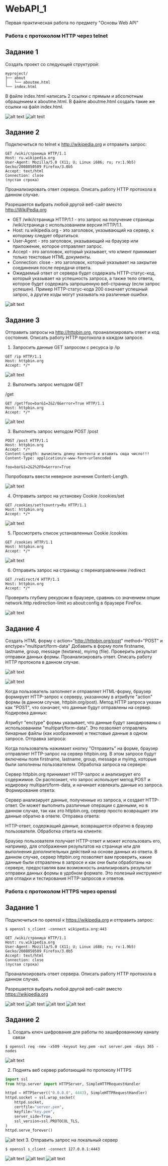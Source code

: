 # WebAPI_1
Первая практическая работа по предмету "Основы Web API"

### Работа с протоколом HTTP через telnet

## Задание 1


Создать проект со следующей структурой:
```
myproject/
├── about
│   └── aboutme.html
└── index.html
```
В файле index.html написать 2 ссылки с прямым и абсолютным обращением к aboutme.html. В файле aboutme.html создать такие же ссылки на файл index.html.

![alt text](https://raw.githubusercontent.com/Karmatsky/WebAPI_1/main/screenshots/1.1.png?token=GHSAT0AAAAAAB7TQR75ZT7TFATEUABATQB2ZJEAXIQ)
![alt text](https://raw.githubusercontent.com/Karmatsky/WebAPI_1/main/screenshots/1.2.png?token=GHSAT0AAAAAAB7TQR74O3ZTJ4M5IAGJF3YCZJEAVAA)


## Задание 2

Подключиться по telnet к http://wikipedia.org и отправить запрос:

```
GET /wiki/страница HTTP/1.1
Host: ru.wikipedia.org
User-Agent: Mozilla/5.0 (X11; U; Linux i686; ru; rv:1.9b5) Gecko/2008050509 Firefox/3.0b5
Accept: text/html
Connection: close
(пустая строка)
```

Проанализировать ответ сервера. Описать работу HTTP протокола в данном случае.

Разрешается выбрать любой другой веб-сайт вместо http://WikiPedia.org

* GET /wiki/страница HTTP/1.1 - это запрос на получение страницы /wiki/страница с использованием версии HTTP/1.1.
* Host: ru.wikipedia.org - это заголовок, указывающий на сервер, к которому следует обратиться.
* User-Agent - это заголовок, указывающий на браузер или приложение, которое отправляет запрос.
* Accept - это заголовок, который указывает, что клиент принимает только текстовые HTML документы.
* Connection: close - это заголовок, который указывает на закрытие соединения после передачи ответа.
* Ожидаемый ответ от сервера будет содержать HTTP-статус-код, который указывает на успешность запроса, а также тело ответа, которое будет содержать запрошенную веб-страницу (если запрос успешен). Пример HTTP-статус-кода 200 означает успешный запрос, а другие коды могут указывать на различные ошибки.

![alt text](https://raw.githubusercontent.com/Karmatsky/WebAPI_1/main/screenshots/2.png?token=GHSAT0AAAAAAB7TQR75JKDDYLIUL4JTDDSUZJEAX3A)
## Задание 3
Отправить запросы на http://httpbin.org, проанализировать ответ и код состояния. Описать работу HTTP протокола в каждом запросе.

1. Запросить данные GET запросом с ресурса ip
/ip
```
GET /ip HTTP/1.1
Host: httpbin.org
Accept: */*
```

![alt text](https://raw.githubusercontent.com/Karmatsky/WebAPI_1/main/screenshots/3.1.png?token=GHSAT0AAAAAAB7TQR75LO7EGXCLZGTXO4WIZJEAYEA)

2. Выполнить запрос методом GET

/get
```
GET /get?foo=bar&1=2&2/0&error=True HTTP/1.1
Host: httpbin.org
Accept: */*
```

![alt text](https://raw.githubusercontent.com/Karmatsky/WebAPI_1/main/screenshots/3.2.png?token=GHSAT0AAAAAAB7TQR75YOZVHILYMUXIYPOWZJEAYLQ)

3. Выполнить запрос методом POST
/post
```
POST /post HTTP/1.1
Host: httpbin.org
Accept: */*
Content-Length: вычислить длину контента и втавить сюда число!!!
Content-Type: application/x-www-form-urlencoded

foo=bar&1=2&2%2F0=&error=True
```
Попробовать ввести неверное значение Content-Length.

![alt text](https://raw.githubusercontent.com/Karmatsky/WebAPI_1/main/screenshots/3.3.png?token=GHSAT0AAAAAAB7TQR74JQGDBTURPOWT4CPMZJEAYSQ)

4. Отправить запрос на установку Cookie
/cookies/set
```
GET /cookies/set?country=Ru HTTP/1.1
Host: httpbin.org
Accept: */*
```

![alt text](https://raw.githubusercontent.com/Karmatsky/WebAPI_1/main/screenshots/3.4.png?token=GHSAT0AAAAAAB7TQR74CN2MA7RDKBIGD5ZSZJEAYYA)

5. Просмотреть список установленных Cookie
/cookies
```
GET /cookies HTTP/1.1
Host: httpbin.org
Accept: */*
```

![alt text](https://raw.githubusercontent.com/Karmatsky/WebAPI_1/main/screenshots/3.5.png?token=GHSAT0AAAAAAB7TQR74JKSP7N7XOLQPE2OWZJEAY6A)

6. Отправить запрос на страницу с перенаправлением
/redirect
```
GET /redirect/4 HTTP/1.1
Host: httpbin.org
Accept: */*
```
Проверить глубину рекурсии в браузере, сравниь со значением опции network.http.redirection-limit из about:config в браузере FireFox.

![alt text](https://raw.githubusercontent.com/Karmatsky/WebAPI_1/main/screenshots/3.6.png?token=GHSAT0AAAAAAB7TQR74IHPTRQQB5XRPCWEEZJEAZCQ)

## Задание 4

Создать HTML форму c action="http://httpbin.org/post" method="POST" и enctype="multipart/form-data"
Добавить в форму поля firstname, lastname, group, message (textarea), myimg (file).
Проверить результат отправки данных формы.
Проанализировать ответ. Описать работу HTTP протокола в данном случае.

![alt text](https://raw.githubusercontent.com/Karmatsky/WebAPI_1/main/screenshots/4.1.png?token=GHSAT0AAAAAAB7TQR746U6UULONGLAMGDVOZJEAZIQ)

![alt text](https://raw.githubusercontent.com/Karmatsky/WebAPI_1/main/screenshots/4.2.png?token=GHSAT0AAAAAAB7TQR743FLBOOBWYRJH3GFMZJEAZNQ)

Когда пользователь заполняет и отправляет HTML-форму, браузер формирует HTTP-запрос к серверу, указанному в атрибуте "action" формы (в данном случае, httpbin.org/post).
Метод HTTP запроса указан как "POST", что означает, что данные будут отправлены на сервер.
Кодировка данных:

Атрибут "enctype" формы указывает, что данные будут закодированы с использованием "multipart/form-data". Это позволяет отправлять бинарные файлы (как изображения) и текстовые данные в одном запросе.
Отправка запроса:

Когда пользователь нажимает кнопку "Отправить" на форме, браузер отправляет HTTP-запрос на сервер httpbin.org.
В этом запросе будут включены поля firstname, lastname, group, message и myimg, которые были заполнены пользователем.
Обработка запроса на сервере:

Сервер httpbin.org принимает HTTP-запрос и анализирует его содержимое.
Он распознает, что запрос использует метод POST и кодировку multipart/form-data, и начинает извлекать данные из запроса.
Формирование ответа:

Сервер анализирует данные, полученные из запроса, и создает HTTP-ответ.
Он может выполнить различные операции с данными, но в данном случае, так как это httpbin.org, сервер просто возвращает эти данные обратно в ответе.
Отправка ответа:

HTTP-ответ, содержащий данные, возвращается обратно в браузер пользователя.
Обработка ответа на клиенте:

Браузер пользователя получает HTTP-ответ и может использовать его, например, для отображения результатов на странице или для выполнения дополнительных действий на основе данных из ответа.
В данном случае, сервер httpbin.org позволяет вам проверить, какие данные были отправлены в запросе и как они были обработаны на сервере, предоставляя вам возможность анализировать результат отправки данных формы в удобном формате. Это полезный инструмент для отладки и тестирования HTTP-запросов и ответов.


### Работа с протоколом HTTPS через openssl

## Задание 1 

Подключиться по openssl к https://wikipedia.org и отправить запрос:

```
$ openssl s_client -connect wikipedia.org:443
```
```
GET /wiki/страница HTTP/1.1
Host: ru.wikipedia.org
User-Agent: Mozilla/5.0 (X11; U; Linux i686; ru; rv:1.9b5) Gecko/2008050509 Firefox/3.0b5
Accept: text/html
Connection: close
(пустая строка)
```
Проанализировать ответ сервера. Описать работу HTTP протокола в данном случае.

Разрешается выбрать любой другой веб-сайт вместо https://wikipedia.org

![alt text](https://raw.githubusercontent.com/Karmatsky/WebAPI_1/main/screenshots1/1.1.png)
![alt text](https://raw.githubusercontent.com/Karmatsky/WebAPI_1/main/screenshots1/1.2.png)
![alt text](https://raw.githubusercontent.com/Karmatsky/WebAPI_1/main/screenshots1/1.3.png)
![alt text](https://raw.githubusercontent.com/Karmatsky/WebAPI_1/main/screenshots1/1.4.png)

## Задание 2

1. Создать ключ шифрования для работы по зашифрованному каналу связи
```
$ openssl req -new -x509 -keyout key.pem -out server.pem -days 365 -nodes
```
![alt text](https://raw.githubusercontent.com/Karmatsky/WebAPI_1/main/screenshots1/2.1.png)

2. Поднять веб сервер работающий по протоколу HTTPS
```python
import ssl
from http.server import HTTPServer, SimpleHTTPRequestHandler

httpd = HTTPServer(("0.0.0.0", 4443), SimpleHTTPRequestHandler)
httpd.socket = ssl.wrap_socket(
    httpd.socket,
    certfile="server.pem",
    keyfile="key.pem",
    server_side=True,
    ssl_version=ssl.PROTOCOL_TLS,
)
httpd.serve_forever()
```
![alt text](https://raw.githubusercontent.com/Karmatsky/WebAPI_1/main/screenshots1/2.2.png)
3. Отправить запрос на локальный сервер
```
$ openssl s_client -connect 127.0.0.1:4443
```
![alt text](https://raw.githubusercontent.com/Karmatsky/WebAPI_1/main/screenshots1/2.3.png)
![alt text](https://raw.githubusercontent.com/Karmatsky/WebAPI_1/main/screenshots1/2.4.png)
![alt text](https://raw.githubusercontent.com/Karmatsky/WebAPI_1/main/screenshots1/2.5.png)
